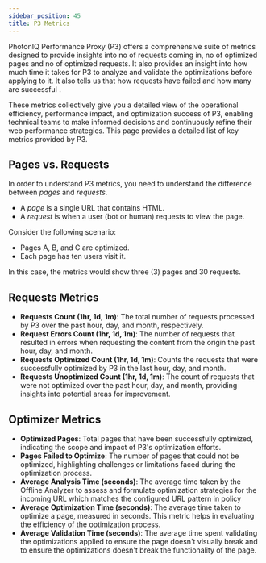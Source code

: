 ```yaml
---
sidebar_position: 45
title: P3 Metrics
---
```


PhotonIQ Performance Proxy (P3) offers a comprehensive suite of metrics designed to provide insights into no of requests coming in, no of optimized pages and no of optimized requests. It also provides an insight into how much time it takes for P3 to analyze and validate the optimizations before applying to it. It also tells us that how requests have failed and how many are successful . 

These metrics collectively give you a detailed view of the operational efficiency, performance impact, and optimization success of P3, enabling technical teams to make informed decisions and continuously refine their web performance strategies. This page provides a detailed list of key metrics provided by P3.

## Pages vs. Requests

In order to understand P3 metrics, you need to understand the difference between _pages_ and _requests_.

- A _page_ is a single URL that contains HTML.
- A _request_ is when a user (bot or human) requests to view the page.

Consider the following scenario:

- Pages A, B, and C are optimized.
- Each page has ten users visit it.

In this case, the metrics would show three (3) pages and 30 requests.

## Requests Metrics

- **Requests Count (1hr, 1d, 1m)**: The total number of requests processed by P3 over the past hour, day, and month, respectively.
- **Request Errors Count (1hr, 1d, 1m)**: The number of requests that resulted in errors when requesting the content from the origin the past hour, day, and month.
- **Requests Optimized Count (1hr, 1d, 1m)**: Counts the requests that were successfully optimized by P3 in the last hour, day, and month.
- **Requests Unoptimized Count (1hr, 1d, 1m)**: The count of requests that were not optimized over the past hour, day, and month, providing insights into potential areas for improvement.

## Optimizer Metrics

- **Optimized Pages**: Total pages that have been successfully optimized, indicating the scope and impact of P3's optimization efforts.
- **Pages Failed to Optimize**: The number of pages that could not be optimized, highlighting challenges or limitations faced during the optimization process.
- **Average Analysis Time (seconds)**: The average time taken by the Offline Analyzer to assess and formulate optimization strategies for the incoming URL which matches the configured URL pattern in policy
- **Average Optimization Time (seconds)**: The average time taken to optimize a page, measured in seconds. This metric helps in evaluating the efficiency of the optimization process.
- **Average Validation Time (seconds)**: The average time spent validating the optimizations applied to ensure the page doesn't visually break and to ensure the optimizations doesn't break the functionality of the page.
